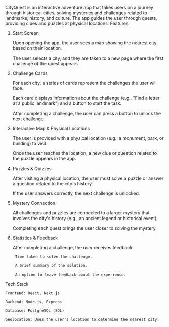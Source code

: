 CityQuest is an interactive adventure app that takes users on a journey through historical cities, solving mysteries and challenges related to landmarks, history, and culture. The app guides the user through quests, providing clues and puzzles at physical locations.
Features
1. Start Screen

    Upon opening the app, the user sees a map showing the nearest city based on their location.

    The user selects a city, and they are taken to a new page where the first challenge of the quest appears.

2. Challenge Cards

    For each city, a series of cards represent the challenges the user will face.

    Each card displays information about the challenge (e.g., "Find a letter at a public landmark") and a button to start the task.

    After completing a challenge, the user can press a button to unlock the next challenge.

3. Interactive Map & Physical Locations

    The user is provided with a physical location (e.g., a monument, park, or building) to visit.

    Once the user reaches the location, a new clue or question related to the puzzle appears in the app.

4. Puzzles & Quizzes

    After visiting a physical location, the user must solve a puzzle or answer a question related to the city's history.

    If the user answers correctly, the next challenge is unlocked.

5. Mystery Connection

    All challenges and puzzles are connected to a larger mystery that involves the city's history (e.g., an ancient legend or historical event).

    Completing each quest brings the user closer to solving the mystery.

6. Statistics & Feedback

    After completing a challenge, the user receives feedback:

        Time taken to solve the challenge.

        A brief summary of the solution.

        An option to leave feedback about the experience.

Tech Stack

    Frontend: React, Next.js

    Backend: Node.js, Express

    Database: PostgreSQL (SQL)

    Geolocation: Uses the user's location to determine the nearest city.
